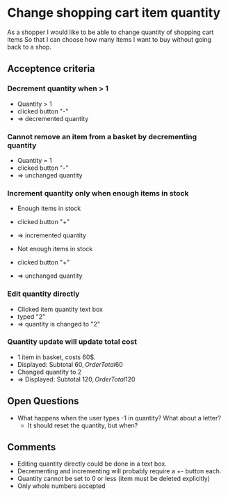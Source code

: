 # Change shopping cart item quantity

As a shopper
I would like to be able to change quantity of shopping cart items
So that I can choose how many items I want to buy without going back to a shop.

## Acceptence criteria

### Decrement quantity when > 1

- Quantity > 1
- clicked button "-"
- => decremented quantity

### Cannot remove an item from a basket by decrementing quantity

- Quantity = 1
- clicked button "-"
- => unchanged quantity

### Increment quantity only when enough items in stock

- Enough items in stock
- clicked button "+"
- => incremented quantity

- Not enough items in stock
- clicked button "+"
- => unchanged quantity

### Edit quantity directly

- Clicked item quantity text box
- typed "2"
- => quantity is changed to "2"

### Quantity update will update total cost

- 1 item in basket, costs 60$.
- Displayed: Subtotal 60$, Order Total 60$ 
- Changed quantity to 2
- => Displayed: Subtotal 120$, Order Total 120$ 

## Open Questions

- What happens when the user types -1 in quantity? What about a letter?
  - It should reset the quantity, but when?

## Comments

- Editing quantity directly could be done in a text box.
- Decrementing and incrementing will probably require a +- button each.
- Quantity cannot be set to 0 or less (item must be deleted explicitly)
- Only whole numbers accepted